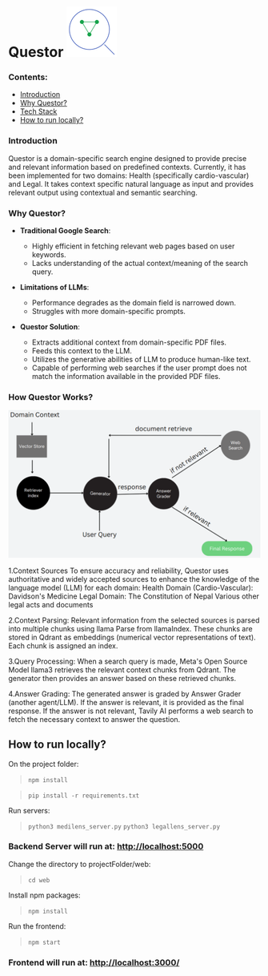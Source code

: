 # Questor ![Alt text](web/src/assets/logo.png) 


### Contents:
- [Introduction](https://github.com/supremex04/contextual-search?tab=readme-ov-file#introduction)
- [Why Questor?](https://github.com/supremex04/contextual-search?tab=readme-ov-file#why-questor)
- [Tech Stack](https://github.com/supremex04/contextual-search?tab=readme-ov-file#tech-stack)
- [How to run locally?](https://github.com/supremex04/contextual-search?tab=readme-ov-file#how-to-run-locally)

### Introduction
Questor is a domain-specific search engine designed to provide precise and relevant information based on predefined contexts. Currently, it has been implemented for two domains: Health (specifically cardio-vascular) and Legal. It takes context specific natural language as input and provides relevant output using contextual and semantic searching.

### Why Questor?
- **Traditional Google Search**:
  - Highly efficient in fetching relevant web pages based on user keywords.
  - Lacks understanding of the actual context/meaning of the search query.

- **Limitations of LLMs**:
  - Performance degrades as the domain field is narrowed down.
  - Struggles with more domain-specific prompts.

- **Questor Solution**:
  - Extracts additional context from domain-specific PDF files.
  - Feeds this context to the LLM.
  - Utilizes the generative abilities of LLM to produce human-like text.
  - Capable of performing web searches if the user prompt does not match the information available in the provided PDF files.




### How Questor Works?

![Alt text](web/src/assets/workflow.png)

1.Context Sources
To ensure accuracy and reliability, Questor uses authoritative and widely accepted sources to enhance the knowledge of the language model (LLM) for each domain:
Health Domain (Cardio-Vascular):
 Davidson's Medicine
Legal Domain:
 The Constitution of Nepal
 Various other legal acts and documents
 
2.Context Parsing:
Relevant information from the selected sources is parsed into multiple chunks using llama Parse from llamaIndex.
These chunks are stored in Qdrant as embeddings (numerical vector representations of text).
Each chunk is assigned an index.

3.Query Processing:
When a search query is made, Meta's Open Source Model llama3 retrieves the relevant context chunks from Qdrant.
The generator then provides an answer based on these retrieved chunks.

4.Answer Grading:
The generated answer is graded by Answer Grader (another agent/LLM).
If the answer is relevant, it is provided as the final response.
If the answer is not relevant, Tavily AI performs a web search to fetch the necessary context to answer the question.



## How to run locally?

On the project folder:

> ``` npm install ```

> ```pip install -r requirements.txt```



Run servers:
> ```python3 medilens_server.py```
> ```python3 legallens_server.py```

### Backend Server will run at: [http://localhost:5000](http://localhost:5000)

Change the directory to projectFolder/web:
> ```cd web```

Install npm packages:
> ```npm install```

Run the frontend:
> ```npm start```


### Frontend will run at: [http://localhost:3000/](http://localhost:3000/)
